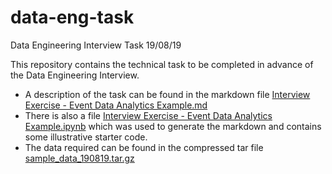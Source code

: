 # data-eng-task
Data Engineering Interview Task 19/08/19

This repository contains the technical task to be completed in advance of the Data Engineering Interview.

- A description of the task can be found in the markdown file [Interview Exercise - Event Data Analytics Example.md](Interview%20Exercise%20-%20Event%20Data%20Analytics%20Example.md)
- There is also a file [Interview Exercise - Event Data Analytics Example.ipynb](Interview%20Exercise%20-%20Event%20Data%20Analytics%20Example.ipynb) which was used to generate the markdown and contains some illustrative starter code.
- The data required can be found in the compressed tar file [sample_data_190819.tar.gz](sample_data_190819.tar.gz)


